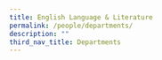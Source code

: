 ```yaml
---
title: English Language & Literature
permalink: /people/departments/
description: ""
third_nav_title: Departments
---
```

